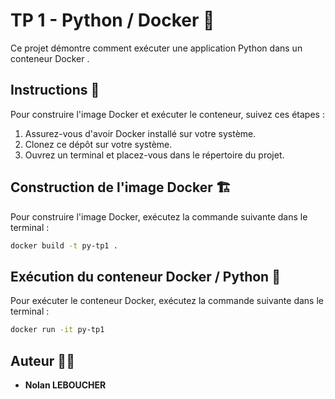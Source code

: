 # TP 1 - Python / Docker 🐍

Ce projet démontre comment exécuter une application Python dans un conteneur Docker .

## Instructions 📜

Pour construire l'image Docker et exécuter le conteneur, suivez ces étapes :

1. Assurez-vous d'avoir Docker installé sur votre système.
2. Clonez ce dépôt sur votre système.
3. Ouvrez un terminal et placez-vous dans le répertoire du projet.

## Construction de l'image Docker 🏗️

Pour construire l'image Docker, exécutez la commande suivante dans le terminal :

```bash
docker build -t py-tp1 .
```

## Exécution du conteneur Docker / Python 🚀

Pour exécuter le conteneur Docker, exécutez la commande suivante dans le terminal :

```bash
docker run -it py-tp1
```

## Auteur 👨‍💻

-   **Nolan LEBOUCHER**
